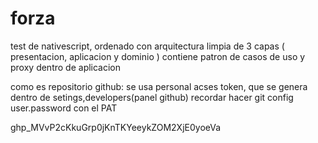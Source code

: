 # forza
test de nativescript, ordenado con arquitectura limpia de 3 capas ( presentacion, aplicacion y dominio )
contiene patron de casos de uso y proxy dentro de aplicacion

como es repositorio github: se usa personal acses token, que se genera dentro de setings,developers(panel github)
recordar hacer git config user.password con el PAT 

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
